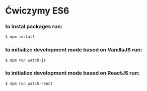 # Ćwiczymy ES6

### to instal packages run:
```sh
$ npm install
```

### to initialize development mode based on VanillaJS run:
```sh
$ npm run watch-js
```

### to initialize development mode based on ReactJS run:
```sh
$ npm run watch-react
```
